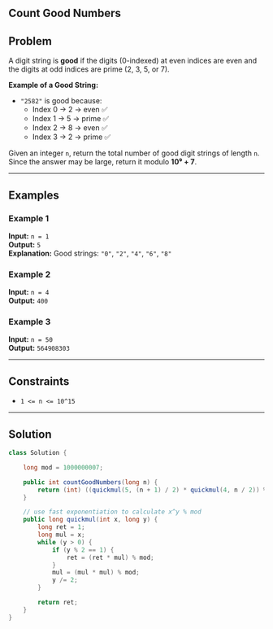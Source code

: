 ## Count Good Numbers

## Problem

A digit string is **good** if the digits (0-indexed) at even indices are even and the digits at odd indices are prime (2, 3, 5, or 7).

**Example of a Good String:**
- `"2582"` is good because:
  - Index 0 → 2 → even ✅
  - Index 1 → 5 → prime ✅
  - Index 2 → 8 → even ✅
  - Index 3 → 2 → prime ✅

Given an integer `n`, return the total number of good digit strings of length `n`.  
Since the answer may be large, return it modulo **10⁹ + 7**.

---

## Examples

### Example 1
**Input:** `n = 1`  
**Output:** `5`  
**Explanation:** Good strings: `"0"`, `"2"`, `"4"`, `"6"`, `"8"`

### Example 2  
**Input:** `n = 4`  
**Output:** `400`

### Example 3  
**Input:** `n = 50`  
**Output:** `564908303`

---

## Constraints

- `1 <= n <= 10^15`

---

## Solution

```java
class Solution {

    long mod = 1000000007;

    public int countGoodNumbers(long n) {
        return (int) ((quickmul(5, (n + 1) / 2) * quickmul(4, n / 2)) % mod);
    }

    // use fast exponentiation to calculate x^y % mod
    public long quickmul(int x, long y) {
        long ret = 1;
        long mul = x;
        while (y > 0) {
            if (y % 2 == 1) {
                ret = (ret * mul) % mod;
            }
            mul = (mul * mul) % mod;
            y /= 2;
        }

        return ret;
    }
}
```
